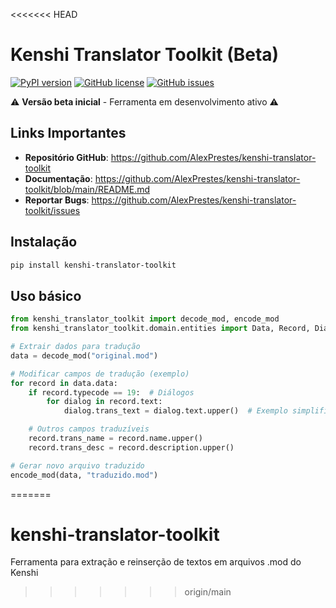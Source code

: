 <<<<<<< HEAD
# Kenshi Translator Toolkit (Beta)

[![PyPI version](https://img.shields.io/pypi/v/kenshi-translator-toolkit.svg)](https://pypi.org/project/kenshi-translator-toolkit/)
[![GitHub license](https://img.shields.io/github/license/AlexPrestes/kenshi-translator-toolkit)](https://github.com/AlexPrestes/kenshi-translator-toolkit/blob/main/LICENSE)
[![GitHub issues](https://img.shields.io/github/issues/AlexPrestes/kenshi-translator-toolkit)](https://github.com/AlexPrestes/kenshi-translator-toolkit/issues)

⚠️ **Versão beta inicial** - Ferramenta em desenvolvimento ativo ⚠️

## Links Importantes
- **Repositório GitHub**: https://github.com/AlexPrestes/kenshi-translator-toolkit
- **Documentação**: https://github.com/AlexPrestes/kenshi-translator-toolkit/blob/main/README.md
- **Reportar Bugs**: https://github.com/AlexPrestes/kenshi-translator-toolkit/issues

## Instalação
```bash
pip install kenshi-translator-toolkit
```

## Uso básico
```python
from kenshi_translator_toolkit import decode_mod, encode_mod
from kenshi_translator_toolkit.domain.entities import Data, Record, Dialog

# Extrair dados para tradução
data = decode_mod("original.mod")

# Modificar campos de tradução (exemplo)
for record in data.data:
    if record.typecode == 19:  # Diálogos
        for dialog in record.text:
            dialog.trans_text = dialog.text.upper()  # Exemplo simplificado

    # Outros campos traduzíveis
    record.trans_name = record.name.upper()
    record.trans_desc = record.description.upper()

# Gerar novo arquivo traduzido
encode_mod(data, "traduzido.mod")
```
=======
# kenshi-translator-toolkit
Ferramenta para extração e reinserção de textos em arquivos .mod do Kenshi
>>>>>>> origin/main
